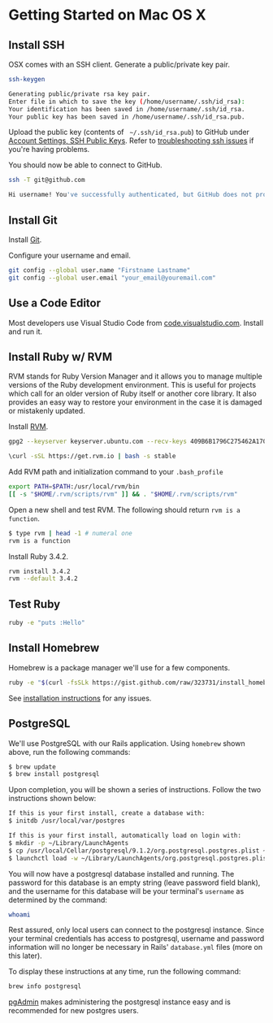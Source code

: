 # Getting Started on Mac OS X

## Install SSH

OSX comes with an SSH client. Generate a public/private key pair.

```bash
ssh-keygen

Generating public/private rsa key pair.
Enter file in which to save the key (/home/username/.ssh/id_rsa):
Your identification has been saved in /home/username/.ssh/id_rsa.
Your public key has been saved in /home/username/.ssh/id_rsa.pub.
```

Upload the public key (contents of ` ~/.ssh/id_rsa.pub`) to GitHub under [Account Settings, SSH Public Keys](https://github.com/account). Refer to [troubleshooting ssh issues](http://help.github.com/troubleshooting-ssh/) if you're having problems.

You should now be able to connect to GitHub.

```bash
ssh -T git@github.com

Hi username! You've successfully authenticated, but GitHub does not provide shell access.
```

## Install Git

Install [Git](http://git-scm.com/download).

Configure your username and email.

```bash
git config --global user.name "Firstname Lastname"
git config --global user.email "your_email@youremail.com"
```

## Use a Code Editor

Most developers use Visual Studio Code from [code.visualstudio.com](https://code.visualstudio.com/). Install and run it.

## Install Ruby w/ RVM

RVM stands for Ruby Version Manager and it allows you to manage multiple versions of the Ruby development environment. This is useful for projects which call for an older version of Ruby itself or another core library. It also provides an easy way to restore your environment in the case it is damaged or mistakenly updated.

Install [RVM](https://rvm.io/).

```bash
gpg2 --keyserver keyserver.ubuntu.com --recv-keys 409B6B1796C275462A1703113804BB82D39DC0E3 7D2BAF1CF37B13E2069D6956105BD0E739499BDB

\curl -sSL https://get.rvm.io | bash -s stable
```

Add RVM path and initialization command to your `.bash_profile`

```bash
export PATH=$PATH:/usr/local/rvm/bin
[[ -s "$HOME/.rvm/scripts/rvm" ]] && . "$HOME/.rvm/scripts/rvm"
```

Open a new shell and test RVM. The following should return `rvm is a function`.

```bash
$ type rvm | head -1 # numeral one
rvm is a function
```

Install Ruby 3.4.2.

```bash
rvm install 3.4.2
rvm --default 3.4.2
```

## Test Ruby

```bash
ruby -e "puts :Hello"
```

## Install Homebrew

Homebrew is a package manager we'll use for a few components.

```bash
ruby -e "$(curl -fsSLk https://gist.github.com/raw/323731/install_homebrew.rb)"
```

See [installation instructions](https://github.com/mxcl/homebrew/wiki/installation) for any issues.

## PostgreSQL

We'll use PostgreSQL with our Rails application. Using `homebrew` shown above, run the following commands:

```bash
$ brew update
$ brew install postgresql
```

Upon completion, you will be shown a series of instructions. Follow the two instructions shown below:

```bash
If this is your first install, create a database with:
$ initdb /usr/local/var/postgres
```

```bash
If this is your first install, automatically load on login with:
$ mkdir -p ~/Library/LaunchAgents
$ cp /usr/local/Cellar/postgresql/9.1.2/org.postgresql.postgres.plist ~/Library/LaunchAgents/
$ launchctl load -w ~/Library/LaunchAgents/org.postgresql.postgres.plist
```

You will now have a postgresql database installed and running. The password for this database is an empty string (leave password field blank), and the username for this database will be your terminal's `username` as determined by the command:

```bash
whoami
```

Rest assured, only local users can connect to the postgresql instance. Since your terminal credentials has access to postgresql, username and password information will no longer be necessary in Rails' `database.yml` files (more on this later).

To display these instructions at any time, run the following command:

```bash
brew info postgresql
```

[pgAdmin](http://www.pgadmin.org/download/macosx.php) makes administering the postgresql instance easy and is recommended for new postgres users.
